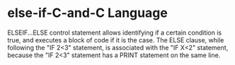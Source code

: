 # else-if-C-and-C Language
ELSEIF...ELSE control statement allows identifying if a certain condition is true, and executes a block of code if it is the case.
The ELSE clause, while following the "IF 2<3" statement, is associated with the "IF X<2" statement, because the "IF 2<3" statement has a PRINT statement on the same line.
